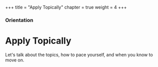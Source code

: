 +++
title = "Apply Topically"
chapter = true
weight = 4
+++

### Orientation

# Apply Topically

Let's talk about the topics, how to pace yourself, and when you know to move on.
